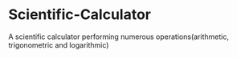 # Scientific-Calculator
A scientific calculator performing numerous operations(arithmetic, trigonometric and logarithmic)
